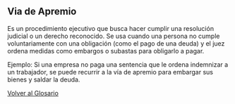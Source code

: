 ## Via de Apremio
Es un procedimiento ejecutivo que busca hacer cumplir una resolución judicial o un derecho reconocido.
Se usa cuando una persona no cumple voluntariamente con una obligación (como el pago de una deuda) y el juez ordena medidas como embargos o subastas para obligarlo a pagar.

Ejemplo: 
    Si una empresa no paga una sentencia que le ordena indemnizar a un trabajador, se puede recurrir a la vía de apremio para embargar sus bienes y saldar la deuda.

[Volver al Glosario](./../Glosario/README.md)